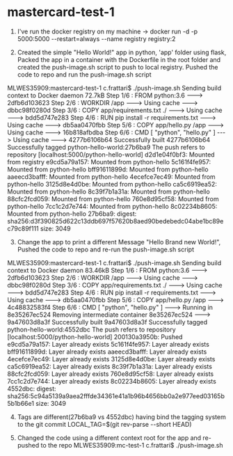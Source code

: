 # mastercard-test-1

1. I've run the docker registry on my machine -> docker run -d -p 5000:5000 --restart=always --name registry registry:2 

2. Created the simple "Hello World!" app in python, 'app' folder using flask, Packed the app in a container with the Dockerfile in the root folder and created the push-image.sh script to push to local registry. Pushed the code to repo and run the push-image.sh script

MLWES35909:mastercard-test-1 c.frattari$ ./push-image.sh
Sending build context to Docker daemon   72.7kB
Step 1/6 : FROM python:3.6
 ---> 2dfb6d103623
Step 2/6 : WORKDIR /app
 ---> Using cache
 ---> dbbc98f0280d
Step 3/6 : COPY app/requirements.txt ./
 ---> Using cache
 ---> bdd5d747e283
Step 4/6 : RUN pip install -r requirements.txt
 ---> Using cache
 ---> db5aa0470fbb
Step 5/6 : COPY app/hello.py /app
 ---> Using cache
 ---> 16b818afbdba
Step 6/6 : CMD [ "python", "hello.py" ]
 ---> Using cache
 ---> 4277b6106b64
Successfully built 4277b6106b64
Successfully tagged python-hello-world:27b6ba9
The push refers to repository [localhost:5000/python-hello-world]
d2d1e04f0bf3: Mounted from registry
e9cd5a79a157: Mounted from python-hello
5c161f4fe957: Mounted from python-hello
bff91611899d: Mounted from python-hello
aaeecd3bafff: Mounted from python-hello
4ecefce7ec49: Mounted from python-hello
3125d8e4d0be: Mounted from python-hello
ca5c6919ea52: Mounted from python-hello
8c39f7b1a31a: Mounted from python-hello
88cfc2fcd059: Mounted from python-hello
760e8d95cf58: Mounted from python-hello
7cc1c2d7e744: Mounted from python-hello
8c02234b8605: Mounted from python-hello
27b6ba9: digest: sha256:d3f390825d622c13ddb697f57620b8aed90bedebedc04abe1bc89ec79c89f111 size: 3049

3. Change the app to print a different Message "Hello Brand new World!", Pushed the code to repo and re-run the push-image.sh script

MLWES35909:mastercard-test-1 c.frattari$ ./push-image.sh
Sending build context to Docker daemon  83.46kB
Step 1/6 : FROM python:3.6
 ---> 2dfb6d103623
Step 2/6 : WORKDIR /app
 ---> Using cache
 ---> dbbc98f0280d
Step 3/6 : COPY app/requirements.txt ./
 ---> Using cache
 ---> bdd5d747e283
Step 4/6 : RUN pip install -r requirements.txt
 ---> Using cache
 ---> db5aa0470fbb
Step 5/6 : COPY app/hello.py /app
 ---> 4c48832583f4
Step 6/6 : CMD [ "python", "hello.py" ]
 ---> Running in 8e35267ec524
Removing intermediate container 8e35267ec524
 ---> 9a47603d8a3f
Successfully built 9a47603d8a3f
Successfully tagged python-hello-world:4552dbc
The push refers to repository [localhost:5000/python-hello-world]
200130a3950b: Pushed
e9cd5a79a157: Layer already exists
5c161f4fe957: Layer already exists
bff91611899d: Layer already exists
aaeecd3bafff: Layer already exists
4ecefce7ec49: Layer already exists
3125d8e4d0be: Layer already exists
ca5c6919ea52: Layer already exists
8c39f7b1a31a: Layer already exists
88cfc2fcd059: Layer already exists
760e8d95cf58: Layer already exists
7cc1c2d7e744: Layer already exists
8c02234b8605: Layer already exists
4552dbc: digest: sha256:5c94a5139a9aea2fffde34361e41a1b96b4656bb0a2e977eed03165b5b1b66e1 size: 3049

4. Tags are different(27b6ba9 vs 4552dbc) having bind the tagging system to the git commit  LOCAL_TAG=$(git rev-parse --short HEAD)

5. Changed the code using a different context root for the app and re-pushed to the repo 
MLWES35909:mc-test-1 c.frattari$ ./push-image.sh


